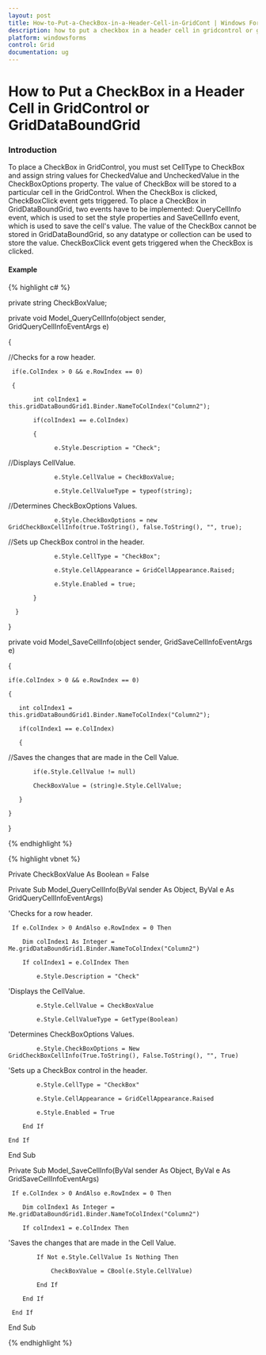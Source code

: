 ```yaml
---
layout: post
title: How-to-Put-a-CheckBox-in-a-Header-Cell-in-GridCont | Windows Forms | Syncfusion
description: how to put a checkbox in a header cell in gridcontrol or griddataboundgrid
platform: windowsforms
control: Grid
documentation: ug
---
```


# How to Put a CheckBox in a Header Cell in GridControl or GridDataBoundGrid

### Introduction

To place a CheckBox in GridControl, you must set CellType to CheckBox and assign string values for CheckedValue and UncheckedValue in the CheckBoxOptions property. The value of CheckBox will be stored to a particular cell in the GridControl. When the CheckBox is clicked, CheckBoxClick event gets triggered. To place a CheckBox in GridDataBoundGrid, two events have to be implemented: QueryCellInfo event, which is used to set the style properties and SaveCellInfo event, which is used to save the cell's value. The value of the CheckBox cannot be stored in GridDataBoundGrid, so any datatype or collection can be used to store the value. CheckBoxClick event gets triggered when the CheckBox is clicked.

#### Example

{% highlight c# %}



private string CheckBoxValue;



private void Model_QueryCellInfo(object sender, GridQueryCellInfoEventArgs e)

{

//Checks for a row header.

     if(e.ColIndex > 0 && e.RowIndex == 0)

     {

           int colIndex1 = this.gridDataBoundGrid1.Binder.NameToColIndex("Column2");

           if(colIndex1 == e.ColIndex)

           {

                 e.Style.Description = "Check";



//Displays CellValue.

                 e.Style.CellValue = CheckBoxValue;

                 e.Style.CellValueType = typeof(string);



//Determines CheckBoxOptions Values.

                 e.Style.CheckBoxOptions = new GridCheckBoxCellInfo(true.ToString(), false.ToString(), "", true);



//Sets up CheckBox control in the header.

                 e.Style.CellType = "CheckBox";

                 e.Style.CellAppearance = GridCellAppearance.Raised;

                 e.Style.Enabled = true;

           }

      }

}

private void Model_SaveCellInfo(object sender, GridSaveCellInfoEventArgs e)

{

    if(e.ColIndex > 0 && e.RowIndex == 0)

    {

       int colIndex1 = this.gridDataBoundGrid1.Binder.NameToColIndex("Column2");

       if(colIndex1 == e.ColIndex)

       {

//Saves the changes that are made in the Cell Value.

           if(e.Style.CellValue != null)

           CheckBoxValue = (string)e.Style.CellValue;

       }

    }

}


{% endhighlight %}

{% highlight vbnet %}



Private CheckBoxValue As Boolean = False

Private Sub Model_QueryCellInfo(ByVal sender As Object, ByVal e As GridQueryCellInfoEventArgs)



'Checks for a row header.

     If e.ColIndex > 0 AndAlso e.RowIndex = 0 Then

        Dim colIndex1 As Integer = Me.gridDataBoundGrid1.Binder.NameToColIndex("Column2")

        If colIndex1 = e.ColIndex Then

            e.Style.Description = "Check"



'Displays the CellValue.

            e.Style.CellValue = CheckBoxValue

            e.Style.CellValueType = GetType(Boolean)



'Determines CheckBoxOptions Values.

            e.Style.CheckBoxOptions = New GridCheckBoxCellInfo(True.ToString(), False.ToString(), "", True) 



'Sets up a CheckBox control in the header.

            e.Style.CellType = "CheckBox"

            e.Style.CellAppearance = GridCellAppearance.Raised

            e.Style.Enabled = True

        End If

    End If

End Sub

Private Sub Model_SaveCellInfo(ByVal sender As Object, ByVal e As GridSaveCellInfoEventArgs)

     If e.ColIndex > 0 AndAlso e.RowIndex = 0 Then

        Dim colIndex1 As Integer = Me.gridDataBoundGrid1.Binder.NameToColIndex("Column2")

        If colIndex1 = e.ColIndex Then



'Saves the changes that are made in the Cell Value.

            If Not e.Style.CellValue Is Nothing Then

                CheckBoxValue = CBool(e.Style.CellValue)

            End If

        End If

     End If

End Sub



{% endhighlight %}
